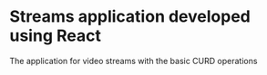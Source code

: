 # Streams application developed using React

The application for video streams with the basic CURD operations

